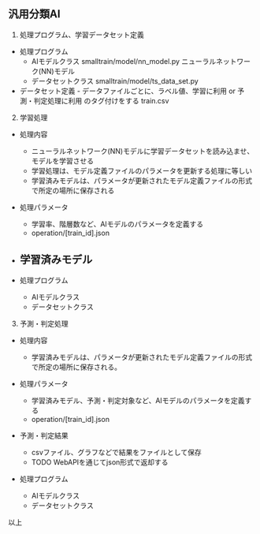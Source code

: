 ## 汎用分類AI

1. 処理プログラム、学習データセット定義

  + 処理プログラム
    - AIモデルクラス
         smalltrain/model/nn_model.py
           ニューラルネットワーク(NN)モデル
    - データセットクラス
         smalltrain/model/ts_data_set.py
  + データセット定義
        - データファイルごとに、ラベル値、学習に利用 or 予測・判定処理に利用 のタグ付けをする
            train.csv

2. 学習処理

  + 処理内容
    + ニューラルネットワーク(NN)モデルに学習データセットを読み込ませ、モデルを学習させる
    + 学習処理は、モデル定義ファイルのパラメータを更新する処理に等しい
    + 学習済みモデルは、パラメータが更新されたモデル定義ファイルの形式で所定の場所に保存される

  + 処理パラメータ
    - 学習率、階層数など、AIモデルのパラメータを定義する
    - operation/[train_id].json

  + 学習済みモデル
    -

  + 処理プログラム
    - AIモデルクラス
    - データセットクラス

3. 予測・判定処理

  + 処理内容
    + 学習済みモデルは、パラメータが更新されたモデル定義ファイルの形式で所定の場所に保存される。

  + 処理パラメータ
    - 学習済みモデル、予測・判定対象など、AIモデルのパラメータを定義する
    - operation/[train_id].json

  + 予測・判定結果
    - csvファイル、グラフなどで結果をファイルとして保存
    - TODO WebAPIを通じてjson形式で返却する

  + 処理プログラム
    - AIモデルクラス
    - データセットクラス

以上
